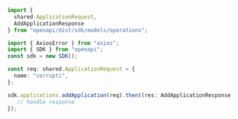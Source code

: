 <!-- Start SDK Example Usage -->
```typescript
import {
  shared.ApplicationRequest,
  AddApplicationResponse
} from "openapi/dist/sdk/models/operations";

import { AxiosError } from "axios";
import { SDK } from "openapi";
const sdk = new SDK();

const req: shared.ApplicationRequest = {
  name: "corrupti",
};

sdk.applications.addApplication(req).then((res: AddApplicationResponse | AxiosError) => {
   // handle response
});
```
<!-- End SDK Example Usage -->